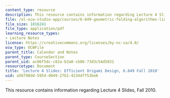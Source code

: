 ```yaml
---
content_type: resource
description: This resource contains information regarding Lecture 4 Slides, Fall 2010.
file: /ol-ocw-studio-app/courses/6-849-geometric-folding-algorithms-linkages-origami-polyhedra-fall-2012/a56798dd5954d04927b14234dff53be6_MIT6_849F12_slidesL04.pdf
file_size: 1816241
file_type: application/pdf
learning_resource_types:
- Lecture Notes
license: https://creativecommons.org/licenses/by-nc-sa/4.0/
ocw_type: OCWFile
parent_title: Calendar and Notes
parent_type: CourseSection
parent_uid: ac06f5dc-c82a-b3a0-cb86-73d3c54d5831
resourcetype: Document
title: 'Lecture 4 Slides: Efficient Origami Design, 6.849 Fall 2010'
uid: a56798dd-5954-d049-27b1-4234dff53be6
---
```

This resource contains information regarding Lecture 4 Slides, Fall 2010.